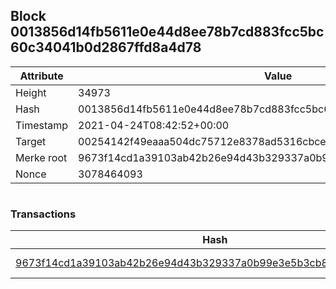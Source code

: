 ## Block 0013856d14fb5611e0e44d8ee78b7cd883fcc5bc60c34041b0d2867ffd8a4d78

Attribute | Value
--- | ---
Height | 34973
Hash | 0013856d14fb5611e0e44d8ee78b7cd883fcc5bc60c34041b0d2867ffd8a4d78
Timestamp | 2021-04-24T08:42:52+00:00
Target | 00254142f49eaaa504dc75712e8378ad5316cbcead634704b3734b6271167cc4
Merke root | 9673f14cd1a39103ab42b26e94d43b329337a0b99e3e5b3cb881a2a842a78e4e
Nonce | 3078464093

```

```

### Transactions

Hash | Amount
--- | ---
[9673f14cd1a39103ab42b26e94d43b329337a0b99e3e5b3cb881a2a842a78e4e](9673f14cd1a39103ab42b26e94d43b329337a0b99e3e5b3cb881a2a842a78e4e.md) | 10.00000000 SKEPTI 
